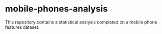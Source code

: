 # mobile-phones-analysis
This repository contains a statistical analysis completed on a mobile phone features dataset.
